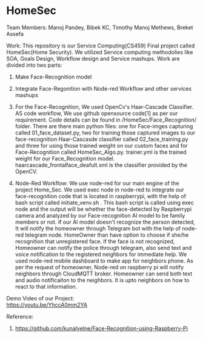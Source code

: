 # HomeSec
Team Members: Manoj Pandey, Bibek KC, Timothy Manoj Methews, Breket Assefa

Work: This repository is our Service Computing(CS459) Final project called HomeSec(Home Security). We utilized Service computing methodolies like SOA, Goals Design, Workflow design and Service mashups. 
Work are divided into two parts:
1. Make Face-Recognition model
2. Integrate Face-Regonition with Node-red Workflow and other services mashups

1. For the Face-Recognition, We used OpenCv's Haar-Cascade Classifier. AS code workflow, We use github opensource code[1] as per our requirement. Code details can be found in
/HomeSec/Face_Recognition/ folder. There are there main python files: one for  Face-imges capturing called 01_face_dataset.py, two for training those captured images to our face-recognition Haar-Cascasde classifier called 
02_face_training.py and three for using those trained weight on our custom faces and for Face-Recognition called HomeSec_Algo.py. trainer.yml is the trained weight for our Face_Recognition model. haarcascade_frontalface_deafult.xml is
the classifier provided by the OpenCV. 

2. Node-Red Workflow: We use node-red for our main engine of the project Home_Sec. We used exec node in node-red to integrate our face-recognition code that is located in raspberrypi,
with the help of bash script called initiate_venv.sh . This bash script is called using exec node and the output will be whether the face-detected by Raspberrypi camera and analyzed by our Face-recognition AI model to 
be family members or not. If our AI model doesn't recognize the person detected, It will notify the homeowner through Telegram bot with the help of node-red telegram node. HomeOwner than have option to choose if she/he 
recognition that unregistered face. If the face is not recognized, Homeowner can notify the police through telegram, also send text and voice notification to the registered neighbors for immediate help. 
We used node-red mobile dashboard to make app for neighbors phone. As per the request of homeowner, Node-red on raspberry pi will notify neighbors through CloudMQTT broker. Homeowner can send both text and audio notificaiton to 
the neighbors. It is upto neighbors on how to react to that information.

Demo Video of our Project:  
https://youtu.be/YhccA0mm2YA 

Reference: 
1. https://github.com/kunalyelne/Face-Recognition-using-Raspberry-Pi 

